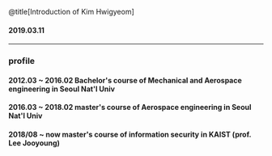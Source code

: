 @title[Introduction
of 
Kim Hwigyeom]

#### 2019.03.11
---
### profile
#### 2012.03 ~ 2016.02      Bachelor's course of Mechanical and Aerospace engineering in Seoul Nat'l Univ
#### 2016.03 ~ 2018.02      master's course of Aerospace engineering in Seoul Nat'l Univ
#### 2018/08 ~  now         master's course of information security in KAIST (prof. Lee Jooyoung)
